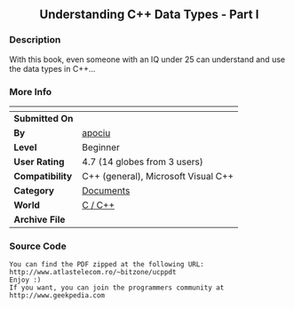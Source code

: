 ﻿<div align="center">

## Understanding C\+\+ Data Types \- Part I


</div>

### Description

With this book, even someone with an IQ under 25 can understand and use the data types in C++...
 
### More Info
 


<span>             |<span>
---                |---
**Submitted On**   |
**By**             |[apociu](https://github.com/Planet-Source-Code/PSCIndex/blob/master/ByAuthor/apociu.md)
**Level**          |Beginner
**User Rating**    |4.7 (14 globes from 3 users)
**Compatibility**  |C\+\+ \(general\), Microsoft Visual C\+\+
**Category**       |[Documents](https://github.com/Planet-Source-Code/PSCIndex/blob/master/ByCategory/documents__3-27.md)
**World**          |[C / C\+\+](https://github.com/Planet-Source-Code/PSCIndex/blob/master/ByWorld/c-c.md)
**Archive File**   |[](https://github.com/Planet-Source-Code/apociu-understanding-c-data-types-part-i__3-7323/archive/master.zip)





### Source Code

```
You can find the PDF zipped at the following URL:
http://www.atlastelecom.ro/~bitzone/ucppdt
Enjoy :)
If you want, you can join the programmers community at http://www.geekpedia.com
```

